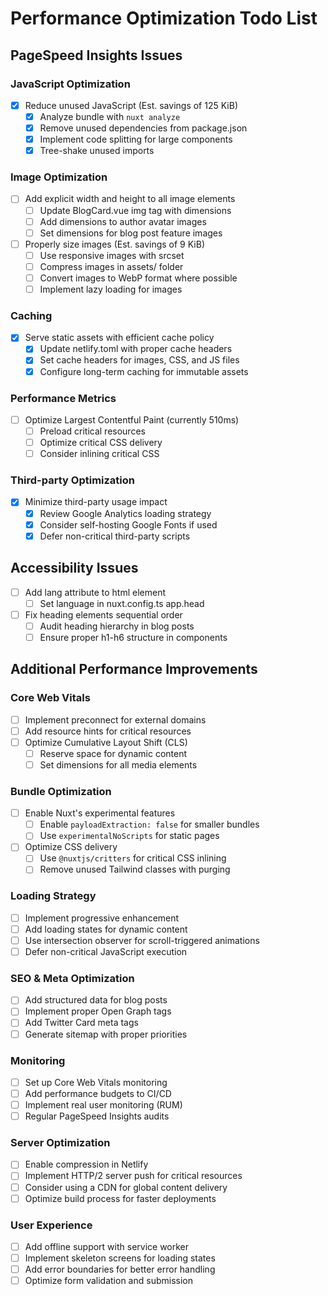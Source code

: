# Performance Optimization Todo List

## PageSpeed Insights Issues

### JavaScript Optimization
- [x] Reduce unused JavaScript (Est. savings of 125 KiB)
  - [x] Analyze bundle with `nuxt analyze`
  - [x] Remove unused dependencies from package.json
  - [x] Implement code splitting for large components
  - [x] Tree-shake unused imports

### Image Optimization
- [ ] Add explicit width and height to all image elements
  - [ ] Update BlogCard.vue img tag with dimensions
  - [ ] Add dimensions to author avatar images
  - [ ] Set dimensions for blog post feature images
- [ ] Properly size images (Est. savings of 9 KiB)
  - [ ] Use responsive images with srcset
  - [ ] Compress images in assets/ folder
  - [ ] Convert images to WebP format where possible
  - [ ] Implement lazy loading for images

### Caching
- [x] Serve static assets with efficient cache policy
  - [x] Update netlify.toml with proper cache headers
  - [x] Set cache headers for images, CSS, and JS files
  - [x] Configure long-term caching for immutable assets

### Performance Metrics
- [ ] Optimize Largest Contentful Paint (currently 510ms)
  - [ ] Preload critical resources
  - [ ] Optimize critical CSS delivery
  - [ ] Consider inlining critical CSS

### Third-party Optimization
- [x] Minimize third-party usage impact
  - [x] Review Google Analytics loading strategy
  - [x] Consider self-hosting Google Fonts if used
  - [x] Defer non-critical third-party scripts

## Accessibility Issues

- [ ] Add lang attribute to html element
  - [ ] Set language in nuxt.config.ts app.head
- [ ] Fix heading elements sequential order
  - [ ] Audit heading hierarchy in blog posts
  - [ ] Ensure proper h1-h6 structure in components

## Additional Performance Improvements

### Core Web Vitals
- [ ] Implement preconnect for external domains
- [ ] Add resource hints for critical resources
- [ ] Optimize Cumulative Layout Shift (CLS)
  - [ ] Reserve space for dynamic content
  - [ ] Set dimensions for all media elements

### Bundle Optimization
- [ ] Enable Nuxt's experimental features
  - [ ] Enable `payloadExtraction: false` for smaller bundles
  - [ ] Use `experimentalNoScripts` for static pages
- [ ] Optimize CSS delivery
  - [ ] Use `@nuxtjs/critters` for critical CSS inlining
  - [ ] Remove unused Tailwind classes with purging

### Loading Strategy
- [ ] Implement progressive enhancement
- [ ] Add loading states for dynamic content
- [ ] Use intersection observer for scroll-triggered animations
- [ ] Defer non-critical JavaScript execution

### SEO & Meta Optimization
- [ ] Add structured data for blog posts
- [ ] Implement proper Open Graph tags
- [ ] Add Twitter Card meta tags
- [ ] Generate sitemap with proper priorities

### Monitoring
- [ ] Set up Core Web Vitals monitoring
- [ ] Add performance budgets to CI/CD
- [ ] Implement real user monitoring (RUM)
- [ ] Regular PageSpeed Insights audits

### Server Optimization
- [ ] Enable compression in Netlify
- [ ] Implement HTTP/2 server push for critical resources
- [ ] Consider using a CDN for global content delivery
- [ ] Optimize build process for faster deployments

### User Experience
- [ ] Add offline support with service worker
- [ ] Implement skeleton screens for loading states
- [ ] Add error boundaries for better error handling
- [ ] Optimize form validation and submission